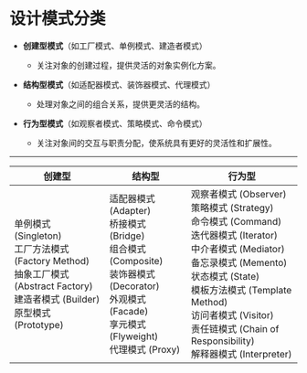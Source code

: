 
# 设计模式分类

- **创建型模式**（如工厂模式、单例模式、建造者模式）  
  - 关注对象的创建过程，提供灵活的对象实例化方案。

- **结构型模式**（如适配器模式、装饰器模式、代理模式）  
  - 处理对象之间的组合关系，提供更灵活的结构。

- **行为型模式**（如观察者模式、策略模式、命令模式）  
  - 关注对象间的交互与职责分配，使系统具有更好的灵活性和扩展性。

---



| 创建型 | 结构型 | 行为型 |
| ------ | ------ | ------ |
| 单例模式 (Singleton)<br>工厂方法模式 (Factory Method)<br>抽象工厂模式 (Abstract Factory)<br>建造者模式 (Builder)<br>原型模式 (Prototype) | 适配器模式 (Adapter)<br>桥接模式 (Bridge)<br>组合模式 (Composite)<br>装饰器模式 (Decorator)<br>外观模式 (Facade)<br>享元模式 (Flyweight)<br>代理模式 (Proxy) | 观察者模式 (Observer)<br>策略模式 (Strategy)<br>命令模式 (Command)<br>迭代器模式 (Iterator)<br>中介者模式 (Mediator)<br>备忘录模式 (Memento)<br>状态模式 (State)<br>模板方法模式 (Template Method)<br>访问者模式 (Visitor)<br>责任链模式 (Chain of Responsibility)<br>解释器模式 (Interpreter) |

